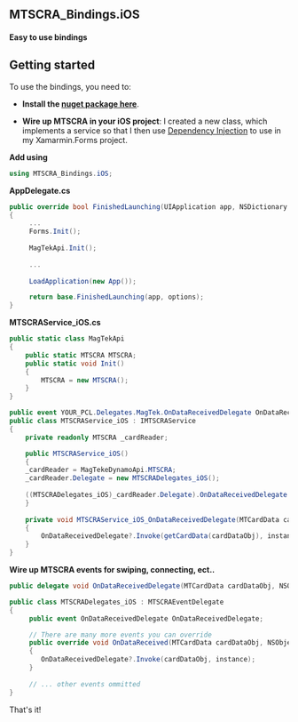 ﻿## MTSCRA_Bindings.iOS
#### Easy to use bindings

## Getting started
To use the bindings, you need to:

  - **Install the [nuget package here](https://www.nuget.org/packages/Xamarin.Bindings.MagTek.iOS/)**.

  - **Wire up MTSCRA in your iOS project**:
  I created a new class, which implements a service so that I then use [Dependency Injection](https://developer.xamarin.com/guides/xamarin-forms/application-fundamentals/dependency-service/introduction/) 
  to use in my Xamarmin.Forms project.

**Add using**
```csharp
using MTSCRA_Bindings.iOS;
```
**AppDelegate.cs**
```csharp
public override bool FinishedLaunching(UIApplication app, NSDictionary options)
{
     ...
     Forms.Init();
     
     MagTekApi.Init();
     
     ...
     
     LoadApplication(new App());

     return base.FinishedLaunching(app, options);
}
```

**MTSCRAService_iOS.cs**
```csharp
public static class MagTekApi
{
    public static MTSCRA MTSCRA;
    public static void Init()
    {
        MTSCRA = new MTSCRA();
    }
}

public event YOUR_PCL.Delegates.MagTek.OnDataReceivedDelegate OnDataReceivedDelegate;
public class MTSCRAService_iOS : IMTSCRAService
{
    private readonly MTSCRA _cardReader;

    public MTSCRAService_iOS()
    {
	_cardReader = MagTekeDynamoApi.MTSCRA;
	_cardReader.Delegate = new MTSCRADelegates_iOS();
	
	((MTSCRADelegates_iOS)_cardReader.Delegate).OnDataReceivedDelegate += MTSCRAService_iOS_OnDataReceivedDelegate;
    }
    
    private void MTSCRAService_iOS_OnDataReceivedDelegate(MTCardData cardDataObj, NSObject instance)
    {
        OnDataReceivedDelegate?.Invoke(getCardData(cardDataObj), instance);
    }
}
```

**Wire up MTSCRA events for swiping, connecting, ect..**
```csharp
public delegate void OnDataReceivedDelegate(MTCardData cardDataObj, NSObject instance);

public class MTSCRADelegates_iOS : MTSCRAEventDelegate
{
     public event OnDataReceivedDelegate OnDataReceivedDelegate;

     // There are many more events you can override
     public override void OnDataReceived(MTCardData cardDataObj, NSObject instance)
     {
    	OnDataReceivedDelegate?.Invoke(cardDataObj, instance);
     }
     
     // ... other events ommitted
}
```

That's it!
